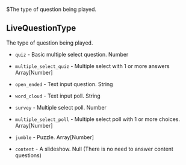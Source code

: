 $The type of question being played.
## LiveQuestionType
The type of question being played.

- `quiz` - Basic multiple select question.
<span class="type">Number</span>

- `multiple_select_quiz` - Multiple select with 1 or more answers
<span class="type">Array[Number]</span>

- `open_ended` - Text input question.
<span class="type">String</span>

- `word_cloud` - Text input poll.
<span class="type">String</span>

- `survey` - Multiple select poll.
<span class="type">Number</span>

- `multiple_select_poll` - Multiple select poll with 1 or more choices.
<span class="type">Array[Number]</span>

- `jumble` - Puzzle.
<span class="type">Array[Number]</span>

- `content` - A slideshow.
<span><span class="type">Null</span> (There is no need to answer content questions)</span>
